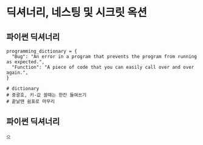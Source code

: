 # 딕셔너리, 네스팅 및 시크릿 옥션

## 파이썬 딕셔너리

```
programming_dictionary = {
  "Bug": "An error in a program that prevents the program from running as expected.", 
  "Function": "A piece of code that you can easily call over and over again.",
}

# dictionary
# 중괄호, 키-값 쓸때는 한칸 들여쓰기
# 끝날땐 쉼표로 마무리
```

## 파이썬 딕셔너리
```
으
```

